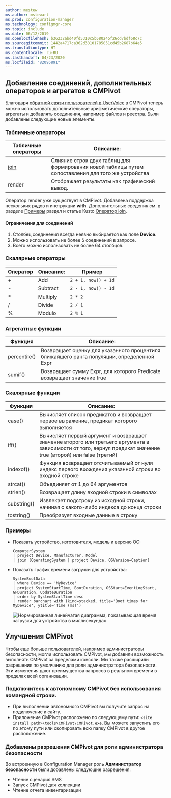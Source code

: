 ```yaml
---
author: mestew
ms.author: mstewart
ms.prod: configuration-manager
ms.technology: configmgr-core
ms.topic: include
ms.date: 06/12/2019
ms.openlocfilehash: b36232abd40fd5310c5b580245f26cd7bdf68c7c
ms.sourcegitcommit: 1442a4717ca362d38101785851cd45b2687b64e5
ms.translationtype: HT
ms.contentlocale: ru-RU
ms.lasthandoff: 04/23/2020
ms.locfileid: "82095891"
---
```

## <a name="add-joins-additional-operators-and-aggregators-in-cmpivot"></a><a name="bkmk_cmpivot"></a> Добавление соединений, дополнительных операторов и агрегатов в CMPivot
<!--4054074-->
 Благодаря [обратной связи пользователей в UserVoice](https://configurationmanager.uservoice.com/forums/300492-ideas/suggestions/35636239-cmpivot-additional-operators-and-joins) в CMPivot теперь можно использовать дополнительные арифметические операторы, агрегаты и добавлять соединения, например файлов и реестра. Были добавлены следующие новые элементы.

### <a name="table-operators"></a>Табличные операторы

|Табличные операторы| Описание:|
|-----|-----|
| [join](https://docs.microsoft.com/azure/kusto/query/joinoperator)| Слияние строк двух таблиц для формирования новой таблицы путем сопоставления для того же устройства|
|render|Отображает результаты как графический вывод.|

Оператор render уже существует в CMPivot. Добавлена поддержка нескольких рядов и инструкции **with**. Дополнительные сведения см. в разделе [Примеры](#bkmk_cmpivot-examples) раздел и статье Kusto [Оператор join](https://docs.microsoft.com/azure/kusto/query/joinoperator). 

#### <a name="limitations-for-joins"></a>Ограничения для соединений

1. Столбец соединения всегда неявно выбирается как поле **Device**.
1. Можно использовать не более 5 соединений в запросе.
1. Всего можно использовать не более 64 столбцов.

### <a name="scalar-operators"></a>Скалярные операторы

|Оператор| Описание:|Пример|
|-----|-----|-----|
| + | Add| `2 + 1, now() + 1d`|
| - |  Subtract| `2 - 1, now() - 1d`|
| * | Multiply| `2 * 2`|
| / | Divide | `2 / 1`|
| % | Modulo | `2 % 1`

### <a name="aggregation-functions"></a>Агрегатные функции

|Функция| Описание:|
|-----|-----|
| percentile()| Возвращает оценку для указанного процентиля ближайшего ранга популяции, определенной Expr|
| sumif() | Возвращает сумму Expr, для которого Predicate возвращает значение true|

### <a name="scalar-functions"></a>Скалярные функции

|Функция| Описание:|
|-----|-----|
| case()| Вычисляет список предикатов и возвращает первое выражение, предикат которого выполняется |
| iff() | Вычисляет первый аргумент и возвращает значение второго или третьего аргумента в зависимости от того, вернул предикат значение true (второй) или false (третий)|
 | indexof() | Функция возвращает отсчитываемый от нуля индекс первого вхождения указанной строки во входной строке|
| strcat() | Объединяет от 1 до 64 аргументов |
| strlen()| Возвращает длину входной строки в символах|
| substring() | Извлекает подстроку из исходной строки, начиная с какого-либо индекса до конца строки |
| tostring() | Преобразует входные данные в строку |


### <a name="examples"></a><a name="bkmk_cmpivot-examples"></a> Примеры

- Показать устройство, изготовителя, модель и версию ОС:

   ``` Kusto
   ComputerSystem
   | project Device, Manufacturer, Model
   | join (OperatingSystem | project Device, OSVersion=Caption)
   ```

- Показать график времени загрузки для устройства:

   ``` Kusto
   SystemBootData
   | where Device == 'MyDevice'
   | project SystemStartTime, BootDuration, OSStart=EventLogStart, GPDuration, UpdateDuration
   | order by SystemStartTime desc
   | render barchart with (kind=stacked, title='Boot times for MyDevice', ytitle='Time (ms)')
   ```
 
   ![Нормированная линейчатая диаграмма, показывающая время загрузки для устройства в миллисекундах](../../media/4054074-render-using-with-statement.png)


## <a name="improvements-to-cmpivot"></a>Улучшения CMPivot

Чтобы еще больше пользователей, например администраторы безопасности, могли использовать CMPivot, мы добавили возможность выполнять CMPivot за пределами консоли. Мы также расширили разрешения по умолчанию для роли администратора безопасности. Эти изменения дают преимущества запросов в реальном времени в пределах всей организации.

### <a name="connect-to-cmpivot-standalone-without-using-the-command-line"></a>Подключитесь к автономному CMPivot без использования командной строки.
<!--4619340-->

- При выполнении автономного CMPivot вы получите запрос на подключение к сайту. 
- Приложение CMPivot расположено по следующему пути: `<site install path>\tools\CMPivot\CMPivot.exe`. Вы можете запустить его по этому пути или скопировать всю папку CMPivot в другое расположение.
 
### <a name="added-cmpivot-permissions-to-the-security-administrator-role"></a>Добавлены разрешения CMPivot для роли администратора безопасности
<!--4683130-->

Во встроенную в Configuration Manager роль **Администратор безопасности** были добавлены следующие разрешения:
- Чтение сценария SMS
- Запуск CMPivot для коллекции
- Чтение отчета инвентаризации

